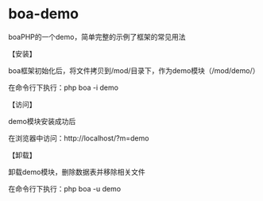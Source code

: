 # boa-demo
boaPHP的一个demo，简单完整的示例了框架的常见用法

【安装】

boa框架初始化后，将文件拷贝到/mod/目录下，作为demo模块（/mod/demo/）

在命令行下执行：php boa -i demo


【访问】

demo模块安装成功后

在浏览器中访问：http://localhost/?m=demo


【卸载】

卸载demo模块，删除数据表并移除相关文件

在命令行下执行：php boa -u demo